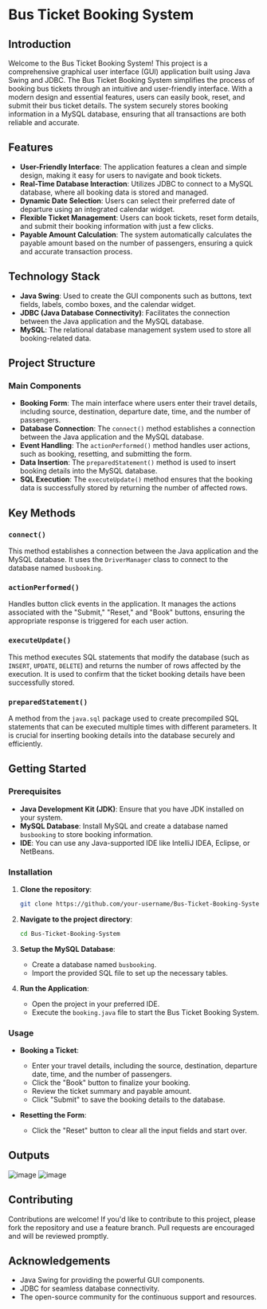 # Bus Ticket Booking System

## Introduction

Welcome to the Bus Ticket Booking System! This project is a comprehensive graphical user interface (GUI) application built using Java Swing and JDBC. The Bus Ticket Booking System simplifies the process of booking bus tickets through an intuitive and user-friendly interface. With a modern design and essential features, users can easily book, reset, and submit their bus ticket details. The system securely stores booking information in a MySQL database, ensuring that all transactions are both reliable and accurate.

## Features

- **User-Friendly Interface**: The application features a clean and simple design, making it easy for users to navigate and book tickets.
- **Real-Time Database Interaction**: Utilizes JDBC to connect to a MySQL database, where all booking data is stored and managed.
- **Dynamic Date Selection**: Users can select their preferred date of departure using an integrated calendar widget.
- **Flexible Ticket Management**: Users can book tickets, reset form details, and submit their booking information with just a few clicks.
- **Payable Amount Calculation**: The system automatically calculates the payable amount based on the number of passengers, ensuring a quick and accurate transaction process.

## Technology Stack

- **Java Swing**: Used to create the GUI components such as buttons, text fields, labels, combo boxes, and the calendar widget.
- **JDBC (Java Database Connectivity)**: Facilitates the connection between the Java application and the MySQL database.
- **MySQL**: The relational database management system used to store all booking-related data.

## Project Structure

### Main Components

- **Booking Form**: The main interface where users enter their travel details, including source, destination, departure date, time, and the number of passengers.
- **Database Connection**: The `connect()` method establishes a connection between the Java application and the MySQL database.
- **Event Handling**: The `actionPerformed()` method handles user actions, such as booking, resetting, and submitting the form.
- **Data Insertion**: The `preparedStatement()` method is used to insert booking details into the MySQL database.
- **SQL Execution**: The `executeUpdate()` method ensures that the booking data is successfully stored by returning the number of affected rows.

## Key Methods

### `connect()`
This method establishes a connection between the Java application and the MySQL database. It uses the `DriverManager` class to connect to the database named `busbooking`.

### `actionPerformed()`
Handles button click events in the application. It manages the actions associated with the "Submit," "Reset," and "Book" buttons, ensuring the appropriate response is triggered for each user action.

### `executeUpdate()`
This method executes SQL statements that modify the database (such as `INSERT`, `UPDATE`, `DELETE`) and returns the number of rows affected by the execution. It is used to confirm that the ticket booking details have been successfully stored.

### `preparedStatement()`
A method from the `java.sql` package used to create precompiled SQL statements that can be executed multiple times with different parameters. It is crucial for inserting booking details into the database securely and efficiently.

## Getting Started

### Prerequisites

- **Java Development Kit (JDK)**: Ensure that you have JDK installed on your system.
- **MySQL Database**: Install MySQL and create a database named `busbooking` to store booking information.
- **IDE**: You can use any Java-supported IDE like IntelliJ IDEA, Eclipse, or NetBeans.

### Installation

1. **Clone the repository**:
   ```bash
   git clone https://github.com/your-username/Bus-Ticket-Booking-System.git
   ```
2. **Navigate to the project directory**:
   ```bash
   cd Bus-Ticket-Booking-System
   ```
3. **Setup the MySQL Database**:
   - Create a database named `busbooking`.
   - Import the provided SQL file to set up the necessary tables.

4. **Run the Application**:
   - Open the project in your preferred IDE.
   - Execute the `booking.java` file to start the Bus Ticket Booking System.

### Usage

- **Booking a Ticket**:
  - Enter your travel details, including the source, destination, departure date, time, and the number of passengers.
  - Click the "Book" button to finalize your booking.
  - Review the ticket summary and payable amount.
  - Click "Submit" to save the booking details to the database.

- **Resetting the Form**:
  - Click the "Reset" button to clear all the input fields and start over.

## Outputs
![image](https://github.com/user-attachments/assets/d7016f49-f8cf-464c-b80a-f0a8ce077007)
![image](https://github.com/user-attachments/assets/768ab6bf-c55b-4b2e-af12-30bcfb2134b6)



## Contributing

Contributions are welcome! If you'd like to contribute to this project, please fork the repository and use a feature branch. Pull requests are encouraged and will be reviewed promptly.


## Acknowledgements

- Java Swing for providing the powerful GUI components.
- JDBC for seamless database connectivity.
- The open-source community for the continuous support and resources.

